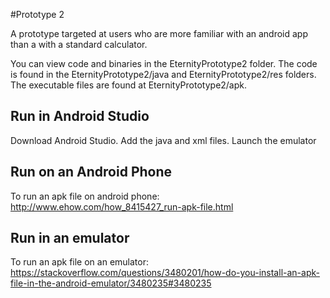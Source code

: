 #Prototype 2


A prototype targeted at users who are more familiar with an android app than a with a standard calculator.

You can view code and binaries in the EternityPrototype2 folder. The code is found in the EternityPrototype2/java and EternityPrototype2/res folders. The executable files are found at EternityPrototype2/apk.

## Run in Android Studio

Download Android Studio. Add the java and xml files. Launch the emulator

## Run on an Android Phone

To run an apk file on android phone: http://www.ehow.com/how_8415427_run-apk-file.html

## Run in an emulator

To run an apk file on an emulator: https://stackoverflow.com/questions/3480201/how-do-you-install-an-apk-file-in-the-android-emulator/3480235#3480235

